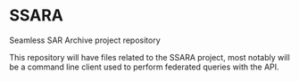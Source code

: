 SSARA
=====

Seamless SAR Archive project repository

This repository will have files related to the SSARA project, most notably will 
be a command line client used to perform federated queries with the API.



